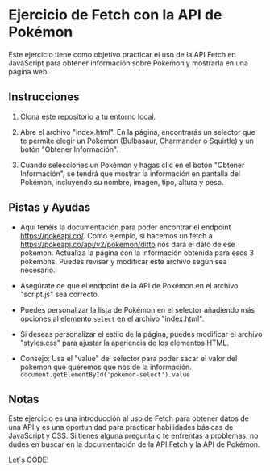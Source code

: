 # Ejercicio de Fetch con la API de Pokémon

Este ejercicio tiene como objetivo practicar el uso de la API Fetch en JavaScript para obtener información sobre Pokémon y mostrarla en una página web.

## Instrucciones

1. Clona este repositorio a tu entorno local.

2. Abre el archivo "index.html". En la página, encontrarás un selector que te permite elegir un Pokémon (Bulbasaur, Charmander o Squirtle) y un botón "Obtener Información".

3. Cuando selecciones un Pokémon y hagas clic en el botón "Obtener Información", se tendrá que mostrar la información en pantalla del Pokémon, incluyendo su nombre, imagen, tipo, altura y peso.

## Pistas y Ayudas

- Aquí tenéis la documentación para poder encontrar el endpoint https://pokeapi.co/. Como ejemplo, si hacemos un fetch a https://pokeapi.co/api/v2/pokemon/ditto nos dará el dato de ese pokemon. Actualiza la página con la información obtenida para esos 3 pokemons. Puedes revisar y modificar este archivo según sea necesario.

- Asegúrate de que el endpoint de la API de Pokémon en el archivo "script.js" sea correcto.

- Puedes personalizar la lista de Pokémon en el selector añadiendo más opciones al elemento `select` en el archivo "index.html".

- Si deseas personalizar el estilo de la página, puedes modificar el archivo "styles.css" para ajustar la apariencia de los elementos HTML.

- Consejo: Usa el "value" del selector para poder sacar el valor del pokemon que queremos que nos de la información.
  `document.getElementById('pokemon-select').value`

## Notas

Este ejercicio es una introducción al uso de Fetch para obtener datos de una API y es una oportunidad para practicar habilidades básicas de JavaScript y CSS. Si tienes alguna pregunta o te enfrentas a problemas, no dudes en buscar en la documentación de la API Fetch y la API de Pokémon.

Let´s CODE!
